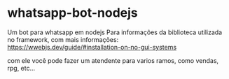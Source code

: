 # whatsapp-bot-nodejs
Um bot para whatsapp em nodejs
Para informações da biblioteca utilizada no framework, com mais informações: https://wwebjs.dev/guide/#installation-on-no-gui-systems

com ele você pode fazer um atendente para varios ramos, como vendas, rpg, etc...
